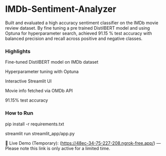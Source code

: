 # IMDb-Sentiment-Analyzer
Built and evaluated a high accuracy sentiment classifier on the IMDb movie review dataset. By fine tuning a pre trained DistilBERT model and using Optuna for hyperparameter search, achieved 91.15 % test accuracy with balanced precision and recall across positive and negative classes.


### Highlights
Fine-tuned DistilBERT model on IMDb dataset

Hyperparameter tuning with Optuna

Interactive Streamlit UI

Movie info fetched via OMDb API

91.15% test accuracy


### How to Run

pip install -r requirements.txt

streamlit run streamlit_app/app.py

🔗 Live Demo (Temporary): (https://48ec-34-75-227-208.ngrok-free.app/) — Please note this link is only active for a limited time.
